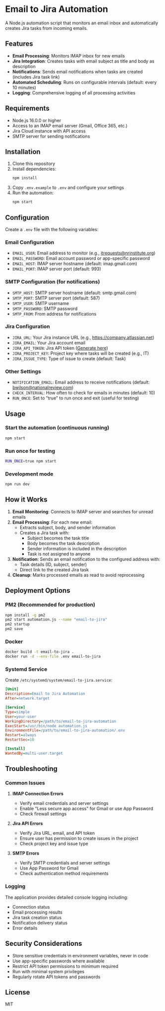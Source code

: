 # Email to Jira Automation

A Node.js automation script that monitors an email inbox and automatically creates Jira tasks from incoming emails.

## Features

- **Email Processing**: Monitors IMAP inbox for new emails
- **Jira Integration**: Creates tasks with email subject as title and body as description
- **Notifications**: Sends email notifications when tasks are created (includes Jira task link)
- **Automated Scheduling**: Runs on configurable intervals (default: every 10 minutes)
- **Logging**: Comprehensive logging of all processing activities

## Requirements

- Node.js 16.0.0 or higher
- Access to an IMAP email server (Gmail, Office 365, etc.)
- Jira Cloud instance with API access
- SMTP server for sending notifications

## Installation

1. Clone this repository
2. Install dependencies:
   ```bash
   npm install
   ```
3. Copy `.env.example` to `.env` and configure your settings
4. Run the automation:
   ```bash
   npm start
   ```

## Configuration

Create a `.env` file with the following variables:

### Email Configuration
- `EMAIL_USER`: Email address to monitor (e.g., itrequests@nrinstitute.org)
- `EMAIL_PASSWORD`: Email account password or app-specific password
- `EMAIL_HOST`: IMAP server hostname (default: imap.gmail.com)
- `EMAIL_PORT`: IMAP server port (default: 993)

### SMTP Configuration (for notifications)
- `SMTP_HOST`: SMTP server hostname (default: smtp.gmail.com)
- `SMTP_PORT`: SMTP server port (default: 587)
- `SMTP_USER`: SMTP username
- `SMTP_PASSWORD`: SMTP password
- `SMTP_FROM`: From address for notifications

### Jira Configuration
- `JIRA_URL`: Your Jira instance URL (e.g., https://company.atlassian.net)
- `JIRA_EMAIL`: Your Jira account email
- `JIRA_API_TOKEN`: Jira API token ([Generate here](https://id.atlassian.com/manage-profile/security/api-tokens))
- `JIRA_PROJECT_KEY`: Project key where tasks will be created (e.g., IT)
- `JIRA_ISSUE_TYPE`: Type of issue to create (default: Task)

### Other Settings
- `NOTIFICATION_EMAIL`: Email address to receive notifications (default: bwilson@nationalreview.com)
- `CHECK_INTERVAL`: How often to check for emails in minutes (default: 10)
- `RUN_ONCE`: Set to "true" to run once and exit (useful for testing)

## Usage

### Start the automation (continuous running)
```bash
npm start
```

### Run once for testing
```bash
RUN_ONCE=true npm start
```

### Development mode
```bash
npm run dev
```

## How it Works

1. **Email Monitoring**: Connects to IMAP server and searches for unread emails
2. **Email Processing**: For each new email:
   - Extracts subject, body, and sender information
   - Creates a Jira task with:
     - Subject becomes the task title
     - Body becomes the task description
     - Sender information is included in the description
     - Task is not assigned to anyone
3. **Notification**: Sends an email notification to the configured address with:
   - Task details (ID, subject, sender)
   - Direct link to the created Jira task
4. **Cleanup**: Marks processed emails as read to avoid reprocessing

## Deployment Options

### PM2 (Recommended for production)
```bash
npm install -g pm2
pm2 start automation.js --name "email-to-jira"
pm2 startup
pm2 save
```

### Docker
```bash
docker build -t email-to-jira .
docker run -d --env-file .env email-to-jira
```

### Systemd Service
Create `/etc/systemd/system/email-to-jira.service`:
```ini
[Unit]
Description=Email to Jira Automation
After=network.target

[Service]
Type=simple
User=your-user
WorkingDirectory=/path/to/email-to-jira-automation
ExecStart=/usr/bin/node automation.js
EnvironmentFile=/path/to/email-to-jira-automation/.env
Restart=always
RestartSec=10

[Install]
WantedBy=multi-user.target
```

## Troubleshooting

### Common Issues

1. **IMAP Connection Errors**
   - Verify email credentials and server settings
   - Enable "Less secure app access" for Gmail or use App Password
   - Check firewall settings

2. **Jira API Errors**
   - Verify Jira URL, email, and API token
   - Ensure user has permission to create issues in the project
   - Check project key and issue type

3. **SMTP Errors**
   - Verify SMTP credentials and server settings
   - Use App Password for Gmail
   - Check authentication method requirements

### Logging

The application provides detailed console logging including:
- Connection status
- Email processing results
- Jira task creation status
- Notification delivery status
- Error details

## Security Considerations

- Store sensitive credentials in environment variables, never in code
- Use app-specific passwords where available
- Restrict API token permissions to minimum required
- Run with minimal system privileges
- Regularly rotate API tokens and passwords

## License

MIT